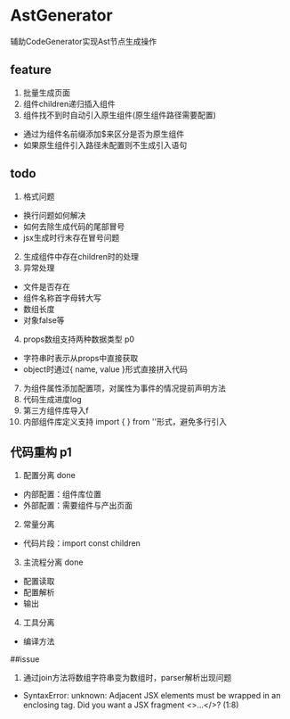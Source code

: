 # AstGenerator
辅助CodeGenerator实现Ast节点生成操作

## feature
1. 批量生成页面  
2. 组件children递归插入组件  
3. 组件找不到时自动引入原生组件(原生组件路径需要配置)   
- 通过为组件名前缀添加$来区分是否为原生组件    
- 如果原生组件引入路径未配置则不生成引入语句

## todo
1. 格式问题 
- 换行问题如何解决 
- 如何去除生成代码的尾部冒号
- jsx生成时行末存在冒号问题
2. 生成组件中存在children时的处理
3. 异常处理
- 文件是否存在
- 组件名称首字母转大写
- 数组长度
- 对象false等
4. props数组支持两种数据类型       p0
- 字符串时表示从props中直接获取
- object时通过{ name, value }形式直接拼入代码           
  
7. 为组件属性添加配置项，对属性为事件的情况提前声明方法
8. 代码生成进度log
9. 第三方组件库导入f
10. 内部组件库定义支持 import {  } from ''形式，避免多行引入


## 代码重构 p1
1. 配置分离 done
- 内部配置：组件库位置
- 外部配置：需要组件与产出页面
2. 常量分离
- 代码片段：import const children
3. 主流程分离 done
- 配置读取
- 配置解析
- 输出
4. 工具分离
- 编译方法

##issue
1. 通过join方法将数组字符串变为数组时，parser解析出现问题
- SyntaxError: unknown: Adjacent JSX elements must be wrapped in an enclosing tag. Did you want a JSX fragment <>...</>? (1:8)